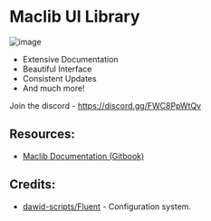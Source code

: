 # Maclib UI Library
![image](https://github.com/user-attachments/assets/991cd465-8a61-4753-9fa6-dfd590bc4322)

- Extensive Documentation
- Beautiful Interface
- Consistent Updates
- And much more!

Join the discord - https://discord.gg/FWC8PpWtQv

## Resources:

- [Maclib Documentation (Gitbook)](https://brady-xyz.gitbook.io/maclib-ui-library)

## Credits:

- [dawid-scripts/Fluent](https://github.com/dawid-scripts/Fluent) - Configuration system.
